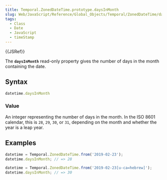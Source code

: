 ```yaml
---
title: Temporal.ZonedDateTime.prototype.daysInMonth
slug: Web/JavaScript/Reference/Global_Objects/Temporal/ZonedDateTime/daysInMonth
tags:
  - Class
  - Date
  - JavaScript
  - timeStamp
---
```

{{JSRef}}

<p class="summary"><span class="seoSummary">The <strong><code>daysInMonth</code></strong> read-only property gives the number of days in the month containing the date.</span></p>

## Syntax

```js
datetime.daysInMonth
```

### Value

An integer representing the number of days in the month. In the ISO 8601
calendar, this is `28`, `29`, `30`, or `31`, depending on the month and whether
the year is a leap year.

## Examples

```js
datetime = Temporal.ZonedDateTime.from('2019-02-23');
datetime.daysInMonth; // => 28

datetime = Temporal.ZonedDateTime.from('2019-02-23[u-ca=hebrew]');
datetime.daysInMonth; // => 30
```
